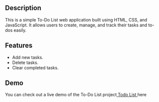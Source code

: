 <h2>Description</h2>
This is a simple To-Do List web application built using HTML, CSS, and JavaScript. It allows users to create, manage, and track their tasks and to-dos easily.

<h2>Features</h2>
<ul>
  <li>Add new tasks.</li>
<li>Delete tasks.</li>
<li>Clear completed tasks.</li>
</ul>
<h2>Demo</h2>
You can check out a live demo of the To-Do List project<a href="  https://thrishikshetty.github.io/To_Do_List/"> Todo List </a> here

